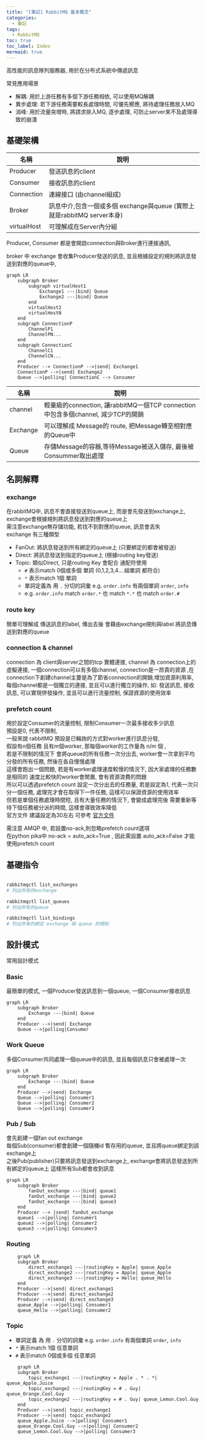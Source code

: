 ```yaml
---
title: "[筆記] RabbitMQ 基本概念"
categories:
  - 筆記
tags:
  - RabbitMQ
toc: true
toc_label: Index
mermaid: true
---
```


高性能的訊息隊列服務器, 用於在分布式系統中傳遞訊息

常見應用場景

- 解耦: 用於上游任務有多個下游任務相依, 可以使用MQ解耦
- 異步處理: 若下游任務需要較長處理時間, 可優先嚮應, 將待處理任務放入MQ
- 消峰: 用於流量突增時, 將請求排入MQ, 逐步處理, 可防止server來不及處理導致的崩潰

## 基礎架構

| 名稱          | 說明                                                   |
|-------------|------------------------------------------------------|
| Producer    | 發送訊息的client                                          |
| Consumer    | 接收訊息的client                                          |
| Connection  | 連線接口 (由channel組成)                                    |
| Broker      | 訊息中介,包含一個或多個 exchange與queue (實際上就是rabbitMQ server本身) |
| virtualHost | 可理解成在Server內分組                                       |

Producer, Consumer 都是會開啟connection與Broker進行連接通訊,

broker 中 exchange 會收集Producer發送的訊息, 並且根據設定的規則將訊息發送到對應的queue中,

```mermaid
graph LR
    subgraph Broker
        subgraph virtualHost1
            Exchange1 ---|bind| Queue
            Exchange2 ---|bind| Queue
        end
        virtualHost2
        virtualHostN
    end
    subgraph ConnectionP
        ChannelP1
        ChannelPN...
    end
    subgraph ConnectionC
        ChannelC1
        ChannelCN...
    end
    Producer --> ConnectionP -->|send| Exchange1
    ConnectionP -->|send| Exchange2
    Queue -->|polling| ConnectionC --> Consumer
```

| 名稱       | 說明                                                              |
|----------|-----------------------------------------------------------------|
| channel  | 輕量級的connection, 讓rabbitMQ一個TCP connection中包含多個channel, 減少TCP的開銷 |
| Exchange | 可以理解成 Message的 route, 把Message轉至相對應的Queue中                      |
| Queue    | 存儲Message的容器,等待Message被送入儲存, 最後被Consummer取出處理                   |

## 名詞解釋

### exchange

在rabbitMQ中, 訊息不會直接發送到queue上, 而是會先發送到exchange上, exchange會根據規則將訊息發送到對應的queue上  
需注意exchange無存儲功能, 若找不到對應的queue, 訊息會丟失  
exchange 有三種類型

- FanOut: 將訊息發送到所有綁定的queue上 (只要綁定的都會被發送)
- Direct: 將訊息發送到指定的queue上 (根據routing key發送)
- Topic: 類似Direct, 只是routing Key 會配合 通配符使用
  - `#` 表示match 0個或多個 單詞  (0,1,2,3,4....組單詞 都符合)
  - `*` 表示match 1個 單詞
  - 單詞定義為 用 `.` 分切的詞彙 e.g. `order.info`  有兩個單詞 `order`, `info`  
  - e.g. `order.info` match `order.*`  也 match `*.*` 也 match `order.#`

### route key

簡單可理解成 傳送訊息的label, 傳出去後 會藉由exchange規則與label 將訊息傳送到對應的queue

### connection & channel

connection 為 client與server之間的tcp 實體連接, channel 為 connection上的虛擬連接,
一個connection可以有多個channel,
connection是一昂貴的資源 ,在connection下創建channel主要是為了節省connection的開銷,增加資源利用率,
每個channel都是一個獨立的連接, 並且可以進行獨立的操作, 如: 發送訊息, 接收訊息, 可以實現併發操作, 並且可以進行流量控制,
保證資源的使用效率

### prefetch count

用於設定Consumer的流量控制, 限制Consumer一次最多接收多少訊息  
預設是0, 代表不限制,  
一般來說 rabbitMQ 預設是已輪詢的方式對worker進行訊息分發,  
假設有n個任務 且有m個worker, 那每個worker的工作量為 n/m 個 ,  
若是不限制的情況下 會將queue的所有任務一次分出去, worker會一次拿到平均分發的所有任務, 然後在各自慢慢處理  
這樣會跑出一個問題, 若是有worker處理速度較慢的情況下, 因大家處理的任務數是相同的 速度比較快的worker會閒置,
會有資源浪費的問題  
所以可以透過prefetch count 設定一次分出去的任務量, 若是設定為1, 代表一次只分一個任務, 處理完才會在取得下一件任務,
這樣可以保證資源的使用效率  
但若是單個任務處理時間短, 且有大量任務的情況下, 會變成處理完後 需要重新等待下個任務被分派的時間, 這樣會導致效率降低  
官方文件 建議設定為30左右
可參考 [官方文件](https://blog.rabbitmq.com/posts/2014/04/finding-bottlenecks-with-rabbitmq-3-3/)

需注意 AMQP 中, 若設置no-ack,則忽略prefetch count選項  
在python pika中 no-ack = auto_ack=True , 因此需設置 auto_ack=False 才能使用prefetch count

## 基礎指令

```bash

rabbitmqctl list_exchanges
# 列出所有的exchange

rabbitmqctl list_queues
# 列出所有的queue

rabbitmqctl list_bindings
# 列出所有的綁定 exchange 與 queue 的規則 

```

## 設計模式

常用設計模式

### Basic

最簡單的模式, 一個Producer發送訊息到一個queue, 一個Consumer接收訊息

```mermaid
graph LR
    subgraph Broker
        Exchange ---|bind| Queue
    end
    Producer -->|send| Exchange
    Queue -->|polling|Consumer
```

### Work Queue

多個Consumer共同處理一個queue中的訊息, 並且每個訊息只會被處理一次

```mermaid
graph LR
    subgraph Broker
        Exchange ---|bind| Queue
    end
    Producer -->|send| Exchange
    Queue -->|polling| Consumer1
    Queue -->|polling| Consumer2
    Queue -->|polling| Consumer3
```

### Pub / Sub

會先創建一個fan out exchange  
每個Sub(consumer)都會創建一個隨機id 暫存用的queue, 並且將queue綁定到該exchange上  
之後Pub(publisher)只要將訊息發送到exchange上, exchange會將訊息發送到所有綁定的queue上
這樣所有Sub都會收到訊息

```mermaid
graph LR
    subgraph Broker
        fanOut_exchange ---|bind| queue1
        fanOut_exchange ---|bind| queue2
        fanOut_exchange ---|bind| queue3
    end
    Producer --> |send| fanOut_exchange
    queue1 -->|polling| Consumer1
    queue2 -->|polling| Consumer2
    queue3 -->|polling| Consumer3
```

### Routing

```mermaid
    graph LR
    subgraph Broker
        direct_exchange1 ---|routingKey = Apple| queue_Apple
        direct_exchange2 ---|routingKey = Apple| queue_Apple
        direct_exchange3 ---|routingKey = Hello| queue_Hello
    end
    Producer -->|send| direct_exchange1
    Producer -->|send| direct_exchange2
    Producer -->|send| direct_exchange3
    queue_Apple -->|polling| Consumer1
    queue_Hello -->|polling| Consumer2
```

### Topic

- 單詞定義 為 用 `.` 分切的詞彙 e.g. `order.info`  有兩個單詞 `order`, `info`
- `*` 表示match 1個 任意單詞
- `#` 表示match 0個或多個 任意單詞

```mermaid
    graph LR
    subgraph Broker
        topic_exchange1 ---|routingKey = Apple . * . *| queue_Apple.Juice
        topic_exchange2 ---|routingKey = # . Guy| queue_Orange.Cool.Guy
        topic_exchange2 ---|routingKey = # . Guy| queue_Lemon.Cool.Guy
    end
    Producer -->|send| topic_exchange1
    Producer -->|send| topic_exchange2
    queue_Apple.Juice -->|polling| Consumer1
    queue_Orange.Cool.Guy -->|polling| Consumer2
    queue_Lemon.Cool.Guy -->|polling| Consumer3

```
